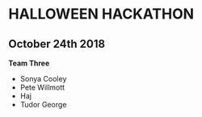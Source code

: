 # HALLOWEEN HACKATHON

## October 24th 2018

**Team Three**
* Sonya Cooley
* Pete Willmott
* Haj
* Tudor George

